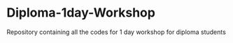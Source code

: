 # Diploma-1day-Workshop
Repository containing all the codes for 1 day workshop for diploma students
